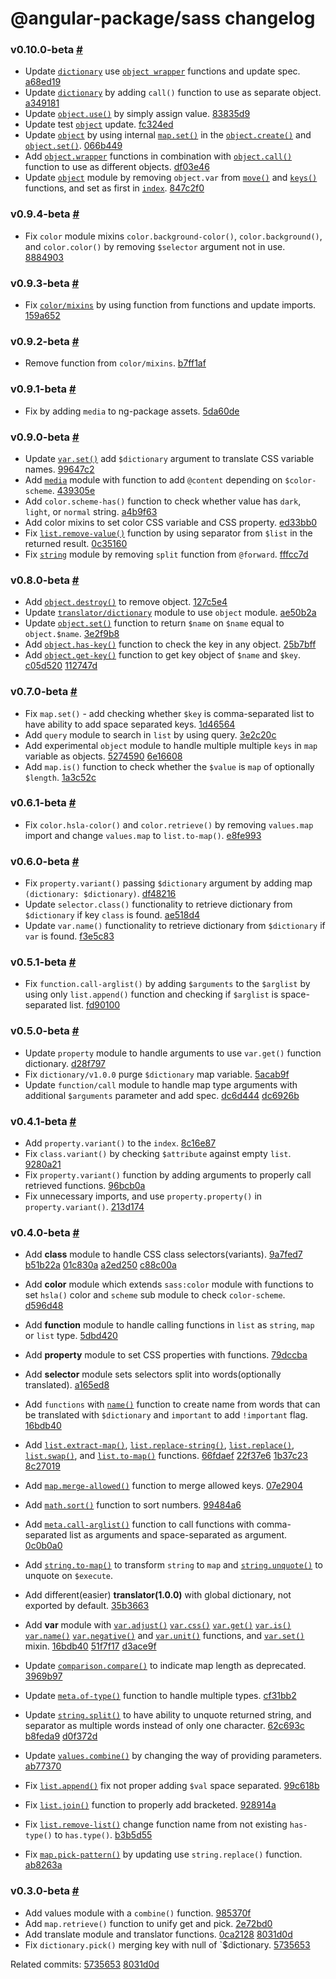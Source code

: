 # @angular-package/sass changelog

### v0.10.0-beta [#](https://github.com/angular-package/sass/releases/tag/v0.10.0-beta)

- Update [`dictionary`](https://github.com/angular-package/sass/tree/main/translator/v1.0.0/dictionary) use [`object wrapper`](https://github.com/angular-package/sass/blob/develop/object/_object.wrapper.scss) functions and update spec. [a68ed19]
- Update [`dictionary`](https://github.com/angular-package/sass/tree/main/translator/v1.0.0/dictionary) by adding `call()` function to use as separate object. [a349181]
- Update [`object.use()`](https://github.com/angular-package/sass/blob/main/object/_object.use.function.scss) by simply assign value. [83835d9]
- Update test [`object`](https://github.com/angular-package/sass/blob/main/object/_object.spec.scss) update. [fc324ed]
- Update [`object`](https://github.com/angular-package/sass/tree/main/object) by using internal [`map.set()`](https://github.com/angular-package/sass/blob/main/map/_map.set.function.scss) in the [`object.create()`](https://github.com/angular-package/sass/blob/main/object/_object.create.function.scss) and [`object.set()`](https://github.com/angular-package/sass/blob/main/object/_object.set.function.scss). [066b449]
- Add [`object.wrapper`](https://github.com/angular-package/sass/blob/main/object/_object.wrapper.scss) functions in combination with [`object.call()`](https://github.com/angular-package/sass/blob/main/object/_object.call.function.scss) function to use as different objects. [df03e46]
- Update [`object`](https://github.com/angular-package/sass/tree/main/object) module by removing `object.var` from [`move()`](https://github.com/angular-package/sass/blob/main/object/_object.move.function.scss) and [`keys()`](https://github.com/angular-package/sass/blob/main/object/_object.keys.function.scss) functions, and set as first in [`index`](https://github.com/angular-package/sass/blob/main/object/_index.scss). [847c2f0]

[a68ed19]: https://github.com/angular-package/sass/commit/a68ed199a578905e35f707d6c954fa3b818fb551
[a349181]: https://github.com/angular-package/sass/commit/a349181bf24ff1aac9c43963f3f730165e72fc00
[83835d9]: https://github.com/angular-package/sass/commit/83835d98a131198840a49cb903cba9b444174cad
[fc324ed]: https://github.com/angular-package/sass/commit/fc324edd26db0911985f958e23e18bd7508b3c43
[066b449]: https://github.com/angular-package/sass/commit/066b449e5afa1d20598635b14d1c548353c16fdd
[df03e46]: https://github.com/angular-package/sass/commit/df03e46bdca5c4384d4a3fd281f798d8fa68343e
[847c2f0]: https://github.com/angular-package/sass/commit/847c2f0f9806d74d8a80df0069e771876d0fdd61

### v0.9.4-beta [#](https://github.com/angular-package/sass/releases/tag/v0.9.4-beta)

- Fix `color` module mixins `color.background-color()`, `color.background()`, and `color.color()` by removing `$selector` argument not in use. [8884903]

[8884903]: https://github.com/angular-package/sass/commit/888490353c3831e66d604f2c5a6d0763e73e9526

### v0.9.3-beta [#](https://github.com/angular-package/sass/releases/tag/v0.9.3-beta)

- Fix [`color/mixins`](https://github.com/angular-package/sass/tree/main/color/mixins) by using function from functions and update imports. [159a652]

[159a652]: https://github.com/angular-package/sass/commit/159a6520c867320c1c39f02196fdba7fc11e92f5

### v0.9.2-beta [#](https://github.com/angular-package/sass/releases/tag/v0.9.2-beta)

- Remove function from `color/mixins`. [b7ff1af]

[b7ff1af]: https://github.com/angular-package/sass/commit/b7ff1afe3370499d6a1ee2fcdd9ed5146fafcf24

### v0.9.1-beta [#](https://github.com/angular-package/sass/releases/tag/v0.9.1-beta)

- Fix by adding `media` to ng-package assets. [5da60de]

[5da60de]: https://github.com/angular-package/sass/commit/5da60de6ae46298a4ee083e656aaa42989a9b3bd

### v0.9.0-beta [#](https://github.com/angular-package/sass/releases/tag/v0.9.0-beta)

- Update [`var.set()`](https://github.com/angular-package/sass/blob/main/var/mixins/_var.set.mixin.scss) add `$dictionary` argument to translate CSS variable names. [99647c2]
- Add [`media`](https://github.com/angular-package/sass/tree/main/media) module with function to add `@content` depending on `$color-scheme`. [439305e]
- Add `color.scheme-has()` function to check whether value has `dark`, `light`, or `normal` string. [a4b9f63]
- Add color mixins to set color CSS variable and CSS property. [ed33bb0]
- Fix [`list.remove-value()`](https://github.com/angular-package/sass/blob/main/list/remove/_remove.list.function.scss) function by using separator from `$list` in the returned result. [0c35160]
- Fix [`string`](https://github.com/angular-package/sass/tree/main/string) module by removing `split` function from `@forward`. [fffcc7d]

[99647c2]: https://github.com/angular-package/sass/commit/99647c2531b13f58f20d96c021fe4958f8a80103
[439305e]: https://github.com/angular-package/sass/commit/439305e74d3a31bdf3e31e7336da35738dcb0bd0
[a4b9f63]: https://github.com/angular-package/sass/commit/a4b9f636ea20e2014f55c41a1619aff01e498ac0
[ed33bb0]: https://github.com/angular-package/sass/commit/ed33bb0a189d54225aa8c29a4925ca291a69f53f
[0c35160]: https://github.com/angular-package/sass/commit/0c351602825c019fde91cce471da24bbf8329449
[fffcc7d]: https://github.com/angular-package/sass/commit/fffcc7dc59109bffd0ab14d13d4e5e8c4507a89a

### v0.8.0-beta [#](https://github.com/angular-package/sass/releases/tag/v0.8.0-beta)

- Add [`object.destroy()`](https://github.com/angular-package/sass/blob/main/object/_object.destroy.function.scss) to remove object. [127c5e4]
- Update [`translator/dictionary`](https://github.com/angular-package/sass/tree/main/translator/v1.0.0/dictionary) module to use `object` module. [ae50b2a]
- Update [`object.set()`](https://github.com/angular-package/sass/blob/main/object/_object.set.function.scss) function to return `$name` on `$name` equal to `object.$name`. [3e2f9b8]
- Add [`object.has-key()`](https://github.com/angular-package/sass/blob/main/object/_object.has-key.function.scss) function to check the key in any object. [25b7bff]
- Add [`object.get-key()`](https://github.com/angular-package/sass/blob/main/object/_object.get-key.function.scss) function to get key object of `$name` and `$key`. [c05d520] [112747d]

[3e2f9b8]: https://github.com/angular-package/sass/pull/18/commits/3e2f9b8569d98d9f9baa5b1319f62a0ccad58d8a
[127c5e4]: https://github.com/angular-package/sass/commit/127c5e4235ca08608a7889cc67c6872eea03509f
[ae50b2a]: https://github.com/angular-package/sass/commit/ae50b2a9cdf76d8791aeebe93ef4c5def16b11c8
[25b7bff]: https://github.com/angular-package/sass/commit/25b7bff9bfdce8b1399ced485aa015b74f72671f
[112747d]: https://github.com/angular-package/sass/commit/112747d3b4baeac610f08e7fc0ec22cc7c40d5af
[c05d520]: https://github.com/angular-package/sass/commit/c05d52067755dfdaf368e16164bb1ba9570592ed

### v0.7.0-beta [#](https://github.com/angular-package/sass/releases/tag/v0.7.0-beta)

- Fix `map.set()` - add checking whether `$key` is comma-separated list to have ability to add space separated keys. [1d46564]
- Add `query` module to search in `list` by using query. [3e2c20c]
- Add experimental `object` module to handle multiple multiple `keys` in `map` variable as objects. [5274590] [6e16608]
- Add `map.is()` function to check whether the `$value` is `map` of optionally `$length`. [1a3c52c]

[6e16608]: https://github.com/angular-package/sass/commit/6e166083a52cdafc4c338d3a0e65a2467f7915c8
[1d46564]: https://github.com/angular-package/sass/commit/1d46564fce0eb819a331f74b691e62320b6d001a
[3e2c20c]: https://github.com/angular-package/sass/commit/3e2c20c300f1daa4317a4ec6861bf2982cd9f245
[5274590]: https://github.com/angular-package/sass/commit/52745909997a1c514b348183a07cbb3203acd169
[1a3c52c]: https://github.com/angular-package/sass/commit/1a3c52cf6fe2b24119cca6325e6c5fc59242b3fd

### v0.6.1-beta [#](https://github.com/angular-package/sass/releases/tag/v0.6.1-beta)

- Fix `color.hsla-color()` and `color.retrieve()` by removing `values.map` import and change `values.map` to `list.to-map()`. [e8fe993]

[e8fe993]: https://github.com/angular-package/sass/commit/e8fe99345d70f82bd18d1f12c1a0f50c6ba0b8a1

### v0.6.0-beta [#](https://github.com/angular-package/sass/releases/tag/v0.6.0-beta)

- Fix `property.variant()` passing `$dictionary` argument by adding map `(dictionary: $dictionary)`. [df48216]
- Update `selector.class()` functionality to retrieve dictionary from `$dictionary` if key `class` is found. [ae518d4]
- Update `var.name()` functionality to retrieve dictionary from `$dictionary` if `var` is found. [f3e5c83]

[f3e5c83]: https://github.com/angular-package/sass/commit/f3e5c8387fc476bc33525bcb7c0fd88e116f0736
[ae518d4]: https://github.com/angular-package/sass/commit/ae518d4f0119f72c89f418fb70e275d86b183307
[df48216]: https://github.com/angular-package/sass/commit/df48216ed068549775da62dd1ba3a0f63d3841d4

### v0.5.1-beta [#](https://github.com/angular-package/sass/releases/tag/v0.5.1-beta)

- Fix `function.call-arglist()` by adding `$arguments` to the `$arglist` by using only `list.append()` function and checking if `$arglist` is space-separated list. [fd90100]

[fd90100]: https://github.com/angular-package/sass/commit/fd90100e2bca35904c8710c78189fd95aa7fcd0b

### v0.5.0-beta [#](https://github.com/angular-package/sass/releases/tag/v0.5.0-beta)

- Update `property` module to handle arguments to use `var.get()` function dictionary. [d28f797]
- Fix `dictionary/v1.0.0` purge `$dictionary` map variable. [5acab9f]
- Update `function/call` module to handle map type arguments with additional `$arguments` parameter and add spec. [dc6d444] [dc6926b]

[d28f797]: https://github.com/angular-package/sass/commit/d28f7979b4ee261919b254a3ddbfd05fa5f2f9be
[dc6926b]: https://github.com/angular-package/sass/commit/dc6926bd63b367123f1c51fc75b0d8183b202368
[5acab9f]: https://github.com/angular-package/sass/commit/5acab9f9b6d2d1cbb92a63dc10f16218fb3038b8
[dc6d444]: https://github.com/angular-package/sass/commit/dc6d444285b0f52f569d60126c7bacae30aa7b7a

### v0.4.1-beta [#](https://github.com/angular-package/sass/releases/tag/v0.4.1-beta)

- Add `property.variant()` to the `index`. [8c16e87]
- Fix `class.variant()` by checking `$attribute` against empty `list`. [9280a21]
- Fix `property.variant()` function by adding arguments to properly call retrieved functions. [96bcb0a]
- Fix unnecessary imports, and use `property.property()` in `property.variant()`. [213d174]

[9280a21]: https://github.com/angular-package/sass/commit/9280a21be5d222ba5b850ba6a8ec5a3f79920e3a
[213d174]: https://github.com/angular-package/sass/commit/213d17417cbf7fe94ff522a45221e734751fd228
[96bcb0a]: https://github.com/angular-package/sass/commit/96bcb0a2f38c4ea0199ed30d694f204b7fd7797c
[8c16e87]: https://github.com/angular-package/sass/commit/8c16e877f2c1d9bc5161db5b75158b4c7c899368

### v0.4.0-beta [#](https://github.com/angular-package/sass/releases/tag/v0.4.0-beta)

- Add **class** module to handle CSS class selectors(variants). [9a7fed7] [b51b22a] [01c830a] [a2ed250] [c88c00a]
- Add **color** module which extends `sass:color` module with functions to set `hsla()` color and `scheme` sub module to check `color-scheme`. [d596d48]
- Add **function** module to handle calling functions in `list` as `string`, `map` or `list` type. [5dbd420]
- Add **property** module to set CSS properties with functions. [79dccba]
- Add **selector** module sets selectors split into words(optionally translated). [a165ed8]

- Add `functions` with [`name()`](https://github.com/angular-package/sass/blob/develop/functions/_name.function.scss) function to create name from words that can be translated with `$dictionary` and `important` to add `!important` flag. [16bdb40]
- Add [`list.extract-map()`](https://github.com/angular-package/sass/blob/develop/list/_list.extract-map.function.scss),
  [`list.replace-string()`](https://github.com/angular-package/sass/blob/develop/list/_list.replace-string.function.scss),
  [`list.replace()`](https://github.com/angular-package/sass/blob/develop/list/_list.replace.function.scss),
  [`list.swap()`](https://github.com/angular-package/sass/blob/develop/list/_list.swap.function.scss),
  and [`list.to-map()`](https://github.com/angular-package/sass/blob/develop/list/_list.to-map.function.scss) functions. [66fdaef] [22f37e6] [1b37c23] [8c27019]
- Add [`map.merge-allowed()`](https://github.com/angular-package/sass/blob/develop/map/_map.merge-allowed.function.scss) function to merge allowed keys. [07e2904]
- Add [`math.sort()`](https://github.com/angular-package/sass/blob/develop/math/_math.sort.function.scss) function to sort numbers. [99484a6]
- Add [`meta.call-arglist()`](https://github.com/angular-package/sass/blob/develop/meta/_meta.call-arglist.function.scss) function to call functions with comma-separated list as arguments and space-separated as argument. [0c0b0a0]
- Add [`string.to-map()`](https://github.com/angular-package/sass/blob/develop/string/_string.to-map.function.scss) to transform `string` to `map` and [`string.unquote()`](https://github.com/angular-package/sass/blob/develop/string/_string.unquote.function.scss) to unquote on `$execute`.

- Add different(easier) **translator(1.0.0)** with global dictionary, not exported by default. [35b3663]
- Add **var** module with
  [`var.adjust()`](https://github.com/angular-package/sass/blob/develop/var/functions/_var.adjust.function.scss)
  [`var.css()`](https://github.com/angular-package/sass/blob/develop/var/functions/_var.css.function.scss)
  [`var.get()`](https://github.com/angular-package/sass/blob/develop/var/functions/_var.get.function.scss)
  [`var.is()`](https://github.com/angular-package/sass/blob/develop/var/functions/_var.is.function.scss)
  [`var.name()`](https://github.com/angular-package/sass/blob/develop/var/functions/_var.name.function.scss)
  [`var.negative()`](https://github.com/angular-package/sass/blob/develop/var/functions/_var.negative.function.scss) and
  [`var.unit()`](https://github.com/angular-package/sass/blob/develop/var/functions/_var.unit.function.scss) functions, and [`var.set()`](https://github.com/angular-package/sass/blob/develop/var/mixins/_var.set.mixin.scss) mixin. [16bdb40] [51f7f17] [d3ace9f]

- Update [`comparison.compare()`](https://github.com/angular-package/sass/blob/develop/comparison/_comparison.compare.function.scss) to indicate map length as deprecated. [3969b97]
- Update [`meta.of-type()`](https://github.com/angular-package/sass/blob/develop/meta/_meta.of-type.function.scss) function to handle multiple types. [cf31bb2]
- Update [`string.split()`](https://github.com/angular-package/sass/blob/develop/string/_string.split.function.scss) to have ability to unquote returned string, and separator as multiple words instead of only one character. [62c693c] [b8feda9] [d0f372d]
- Update [`values.combine()`](https://github.com/angular-package/sass/blob/develop/values/_values.combine.function.scss) by changing the way of providing parameters. [ab77370]

- Fix [`list.append()`](https://github.com/angular-package/sass/blob/develop/list/_list.append.function.scss) fix not proper adding `$val` space separated. [99c618b]
- Fix [`list.join()`](https://github.com/angular-package/sass/blob/develop/list/_list.join.function.scss) function to properly add bracketed. [928914a]
- Fix [`list.remove-list()`](https://github.com/angular-package/sass/blob/develop/list/remove/_remove.list.function.scss) change function name from not existing `has-type()` to `has.type()`. [b3b5d55]
- Fix [`map.pick-pattern()`](https://github.com/angular-package/sass/blob/develop/map/pick/_pick.pattern.function.scss) by updating use `string.replace()` function. [ab8263a]

[3969b97]: https://github.com/angular-package/sass/commit/3969b973927b1619fab342aa3246df7d58e65842
[ab77370]: https://github.com/angular-package/sass/commit/ab7737052ede08a4129d88f9a7f1cd1993331359
[99c618b]: https://github.com/angular-package/sass/commit/99c618b179a74e403bb40ad01330604ddbbd5272
[ab8263a]: https://github.com/angular-package/sass/commit/ab8263a58f612f809a1e77723a8302d6f4d81e47
[d3ace9f]: https://github.com/angular-package/sass/commit/d3ace9fc5e26ebd1fc2ce37486b32c6e0ec08374
[51f7f17]: https://github.com/angular-package/sass/commit/51f7f1789102ec09b9f80708467cc3e32e9b2f27
[35b3663]: https://github.com/angular-package/sass/commit/35b366323d20588896132f0f4e54a55d7847d1f5
[16bdb40]: https://github.com/angular-package/sass/commit/16bdb4044ab5e667a8f3802f490bf6775a25ec4a
[07e2904]: https://github.com/angular-package/sass/commit/07e2904edf8c26c282af8408e474db1e868bef26
[0c0b0a0]: https://github.com/angular-package/sass/commit/0c0b0a0bff083cc640cf2ff8bade3b4c222a1394
[8c27019]: https://github.com/angular-package/sass/commit/8c270193c210f2c8e7a8fa5173f992403c1ef43e
[1b37c23]: https://github.com/angular-package/sass/commit/1b37c23d13cd2f9c3ed60ecc508c13cadffa8f8d
[22f37e6]: https://github.com/angular-package/sass/commit/22f37e6689992048eb01e6befaea1fbfe0e5302f
[a165ed8]: https://github.com/angular-package/sass/commit/a165ed8203e5e052a22c4540a3eed121df80179e
[79dccba]: https://github.com/angular-package/sass/commit/79dccba17e90103c60271a1ce3996b4cf869df57
[d596d48]: https://github.com/angular-package/sass/commit/d596d482f1a6e712e8cef8dc2bb808986b2f7aa1
[c88c00a]: https://github.com/angular-package/sass/commit/c88c00a9cd686ef1046bf467b80c48155b0e1f1c
[a2ed250]: https://github.com/angular-package/sass/commit/a2ed2506a088bff09e43da8bbeef376fef270469
[01c830a]: https://github.com/angular-package/sass/commit/01c830a3a4b442111c5d1d91493747a740fb6f4d
[b51b22a]: https://github.com/angular-package/sass/commit/b51b22a5a5e38da0d54462355852c133f9b041da
[9a7fed7]: https://github.com/angular-package/sass/commit/9a7fed704ab33270413c0cb04c2e57b3c0e76ddd
[66fdaef]: https://github.com/angular-package/sass/commit/66fdaef21c69365c5d7fdfd8ea56d6adb1fc2e09
[928914a]: https://github.com/angular-package/sass/commit/928914a0ec051dcb5727d546230150a1b1767b56
[cf31bb2]: https://github.com/angular-package/sass/commit/cf31bb25ce0e3326cf11028bce30fca51bbd3019
[d0f372d]: https://github.com/angular-package/sass/commit/d0f372def4c1a22c58c4b6c8c07a78967d3e99d0
[b8feda9]: https://github.com/angular-package/sass/commit/b8feda9e994d35798dbd1197fae27df63d1ddcb9
[62c693c]: https://github.com/angular-package/sass/commit/62c693c88b44951a53f77a4c505f960b1b8c66ec
[99484a6]: https://github.com/angular-package/sass/commit/99484a63ae7ed23d8afde689a91e940ee10aad2c
[b3b5d55]: https://github.com/angular-package/sass/commit/b3b5d550234f4ed3d8d09d532874b22b070259fa
[5dbd420]: https://github.com/angular-package/sass/commit/5dbd4207fef1f05b84d29d56c20c17bd047e5871

### v0.3.0-beta [#](https://github.com/angular-package/sass/releases/tag/v0.3.0-beta)

- Add values module with a `combine()` function. [985370f]
- Add `map.retrieve()` function to unify get and pick. [2e72bd0]
- Add translate module and translator functions. [0ca2128] [8031d0d]
- Fix `dictionary.pick()` merging key with null of `$dictionary. [5735653]

Related commits: [5735653] [8031d0d]

[985370f]: https://github.com/angular-package/sass/commit/985370fd4cb323f4695a67c4ac2d77d84ed79afe
[2e72bd0]: https://github.com/angular-package/sass/commit/2e72bd0a1976941e7a51b1152199e0a0bb8d0aea
[8031d0d]: https://github.com/angular-package/sass/commit/8031d0de3e38135966b2a30b76761afffb31de24
[0ca2128]: https://github.com/angular-package/sass/commit/0ca2128f81f3ad8cf4d43d354105c2b2a150d6ac
[5735653]: https://github.com/angular-package/sass/commit/573565369a786b8272acc20a27218490ec72d30e
